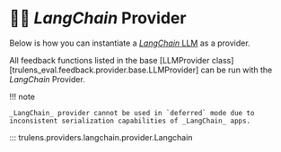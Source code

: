 # 🦜️🔗 _LangChain_ Provider

Below is how you can instantiate a [_LangChain_ LLM](https://python.langchain.com/docs/modules/model_io/llms/) as a provider.

All feedback functions listed in the base [LLMProvider
class][trulens_eval.feedback.provider.base.LLMProvider] can be run with the _LangChain_ Provider.

!!! note

    _LangChain_ provider cannot be used in `deferred` mode due to inconsistent serialization capabilities of _LangChain_ apps.

::: trulens.providers.langchain.provider.Langchain
